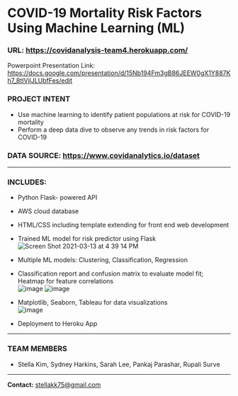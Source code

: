 # COVID-19 Mortality Risk Factors Using Machine Learning (ML)

### URL: https://covidanalysis-team4.herokuapp.com/ 
Powerpoint Presentation Link: https://docs.google.com/presentation/d/15Nb194Fm3gB86JEEW0gX1Y887Kh7_8tIVjlJLUbfFes/edit

### PROJECT INTENT
* Use machine learning to identify patient populations at risk for COVID-19 mortality
* Perform a deep data dive to observe any trends in risk factors for COVID-19

### DATA SOURCE: https://www.covidanalytics.io/dataset

--- 

### INCLUDES: 
  * Python Flask- powered API
  * AWS cloud database 
  * HTML/CSS including template extending for front end web development 
  * Trained ML model for risk predictor using Flask <br/>
   ![Screen Shot 2021-03-13 at 4 39 14 PM](https://user-images.githubusercontent.com/70276685/111046470-c12e8680-841a-11eb-92a9-1cfad06819b7.png)
  
  * Multiple ML models: Clustering, Classification, Regression <br/>
  * Classification report and confusion matrix to evaluate model fit; Heatmap for feature correlations <br/>
    ![image](https://user-images.githubusercontent.com/70276685/111050966-c6410500-841d-11eb-88a9-34600b83bfc1.png)
    ![image](https://user-images.githubusercontent.com/70276685/111044949-8710b500-8419-11eb-9d27-8b8423686e4d.png)
  
  * Matplotlib, Seaborn, Tableau for data visualizations<br/>
    ![image](https://user-images.githubusercontent.com/70276685/111044938-76f8d580-8419-11eb-875d-c0712c3f5d3b.png)
  
  * Deployment to Heroku App 
 
 ---
 
### TEAM MEMBERS
  * Stella Kim, Sydney Harkins, Sarah Lee, Pankaj Parashar, Rupali Surve
---
**Contact:** stellakk75@gmail.com

